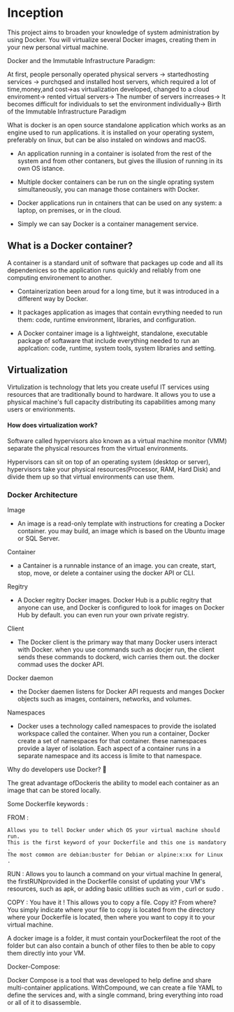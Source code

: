 # Inception

<p>This project aims to broaden your knowledge of system administration by using Docker. You will virtualize several Docker images, creating them in your new personal virtual machine.</p>


Docker and the Immutable Infrastructure Paradigm:

At first, people personally operated physical servers -> startedhosting services -> purchqsed and installed host servers, which required a lot of time,money,and cost->as virtualization developed, changed to a cloud enviroment-> rented virtual servers-> The number of servers incrreases-> It becomes difficult for individuals to set the environment individually-> Birth of the Immutable Infrastructure Paradigm

What is docker is an open source standalone application which works as an engine used to run applications. it is installed on your operating system, preferably on linux, but can be also instaled on windows and macOS.

* An application running in a container is isolated from the rest of the system and from other contaners, but gives the illusion of running in its own OS istance.

* Multiple docker containers can be run on the single oprating system simultaneously, you can manage those containers with Docker.

* Docker applications run in cntainers that can be used on any system: a laptop, on premises, or in the cloud.

* Simply we can say Docker is a container management service.

## What is a Docker container?

A container is a standard unit of software that packages up code and all its dependenices so the application runs quickly and reliably from one computing environement to another.

* Containerization been aroud for a long time, but it was introduced in a different way by Docker.

* It packages application as images that contain evrything needed to run them: code, runtime environment, libraries, and configuration.

* A Docker container image is a lightweight, standalone, executable package of softaware that include everything needed to run an applcation: code, runtime, system tools, system libraries and setting.

## Virtualization

Virtulization is technology that lets you create useful IT services using resources that are traditionally bound to hardware. It allows you to use a physical machine's full capacity distributing its capabilities among many users or envirionments.

#### How does virtualization work?

Software called hypervisors also known as a virtual machine monitor (VMM) separate the physical resources from the virtual environments. 

Hypervisors can sit on top of an operating system (desktop or server), hypervisors take your physical resources(Processor, RAM, Hard Disk) and divide them up so that virtual environments can use them.


### Docker Architecture

Image

- An image is a read-only template with instructions for creating a Docker container. you may build, an image which is based on the Ubuntu image or SQL Server.

Container 

- a Cantainer is a runnable instance of an image. you can create, start, stop, move, or delete a container using the docker API or CLI.

Regitry 

- A Docker regitry Docker images. Docker Hub is a public regitry that anyone can use, and Docker is configured to look for images on Docker Hub by default. you can even run your own private registry.

Client

- The Docker client is the primary way that many Docker users interact with Docker. when you use commands such as docjer run, the client sends these commands to dockerd, wich carries them out. the docker commad uses the docker API.

Docker daemon

- the Docker daemen listens for Docker API requests and manges Docker objects such as images, containers, networks, and volumes.

Namespaces

- Docker uses a technology called namespaces to provide the isolated workspace called the container. When you run a container, Docker create a set of namespaces for that container. these namespaces provide a layer of isolation. Each aspect of a container runs in a separate namespace and its access is limite to that namespace.

Why do developers use Docker? 🤔

The great advantage ofDockeris the ability to model each container as an image that can be stored locally.

Some Dockerfile keywords :

FROM :
    
    Allows you to tell Docker under which OS your virtual machine should run.
    This is the first keyword of your Dockerfile and this one is mandatory .
    The most common are debian:buster for Debian or alpine:x:xx for Linux .

RUN :
    Allows you to launch a command on your virtual machine
    In general, the firstRUNprovided in the Dockerfile consist of updating your VM's resources, such as apk, or adding basic utilities such as vim , curl or sudo .

COPY :
    You have it ! This allows you to copy a file.
    Copy it? From where?
    You simply indicate where your file to copy is located from the directory where your Dockerfile is located, then where you want to copy it to your virtual machine.

A docker image is a folder, it must contain yourDockerfileat the root of the folder but can also contain a bunch of other files to then be able to copy them directly into your VM.

Docker-Compose:

Docker Compose is a tool that was developed to help define and share multi-container applications.
WithCompound, we can create a file YAML to define the services and, with a single command, bring everything into road or all of it to disassemble.

